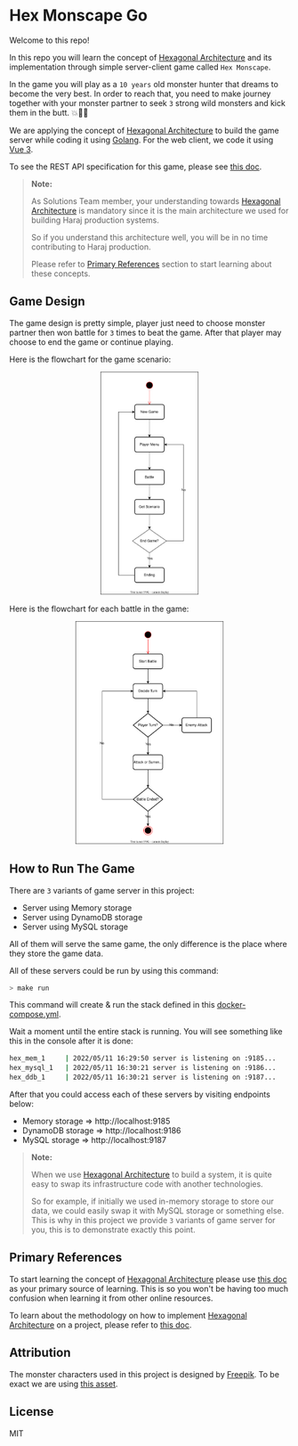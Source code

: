 # Hex Monscape Go

Welcome to this repo!

In this repo you will learn the concept of [Hexagonal Architecture](./docs/reference/hex-architecture.md) and its implementation through simple server-client game called `Hex Monscape`.

In the game you will play as a `10 years` old monster hunter that dreams to become the very best. In order to reach that, you need to make journey together with your monster partner to seek `3` strong wild monsters and kick them in the butt. 💥💪🏻

We are applying the concept of [Hexagonal Architecture](./docs/reference/hex-architecture.md) to build the game server while coding it using [Golang](https://go.dev/). For the web client, we code it using [Vue 3](https://vuejs.org/).

To see the REST API specification for this game, please see [this doc](./docs/api-design/rest-api.md).

> **Note:**
>
> As Solutions Team member, your understanding towards [Hexagonal Architecture](./docs/reference/hex-architecture.md) is mandatory since it is the main architecture we used for building Haraj production systems.
>
> So if you understand this architecture well, you will be in no time contributing to Haraj production.
>
> Please refer to [Primary References](#primary-references) section to start learning about these concepts.

## Game Design

The game design is pretty simple, player just need to choose monster partner then won battle for `3` times to beat the game. After that player may choose to end the game or continue playing.

Here is the flowchart for the game scenario:

<p align="center">
    <img src="./docs/reference/assets/game-flow.drawio.svg" alt="Game Flow" height="400" />
</p>

Here is the flowchart for each battle in the game:

<p align="center">
    <img src="./docs/reference/assets/battle-flow.drawio.svg" alt="Battle Flow" height="400" />
</p>

## How to Run The Game

There are `3` variants of game server in this project:

- Server using Memory storage
- Server using DynamoDB storage
- Server using MySQL storage

All of them will serve the same game, the only difference is the place where they store the game data.

All of these servers could be run by using this command:

```bash
> make run
```

This command will create & run the stack defined in this [docker-compose.yml](./deploy/local/run/docker-compose.yml). 

Wait a moment until the entire stack is running. You will see something like this in the console after it is done:

```bash
hex_mem_1     | 2022/05/11 16:29:50 server is listening on :9185...
hex_mysql_1   | 2022/05/11 16:30:21 server is listening on :9186...
hex_ddb_1     | 2022/05/11 16:30:21 server is listening on :9187...
```

After that you could access each of these servers by visiting endpoints below:

- Memory storage => http://localhost:9185
- DynamoDB storage => http://localhost:9186
- MySQL storage => http://localhost:9187

> **Note:**
>
> When we use [Hexagonal Architecture](./docs/reference/hex-architecture.md) to build a system, it is quite easy to swap its infrastructure code with another technologies.
>
> So for example, if initially we used in-memory storage to store our data, we could easily swap it with MySQL storage or something else. This is why in this project we provide `3` variants of game server for you, this is to demonstrate exactly this point.

## Primary References

To start learning the concept of [Hexagonal Architecture](./docs/reference/hex-architecture.md) please use [this doc](./docs/reference/hex-architecture.md) as your primary source of learning. This is so you won't be having too much confusion when learning it from other online resources.

To learn about the methodology on how to implement [Hexagonal Architecture](./docs/reference/hex-architecture.md) on a project, please refer to [this doc](./docs/reference/project-methodology.md).

## Attribution

The monster characters used in this project is designed by [Freepik](http://www.freepik.com). To be exact we are using [this asset](https://www.freepik.com/free-vector/set-funny-monsters-hand-drawn-style_1933029.htm).

## License

MIT